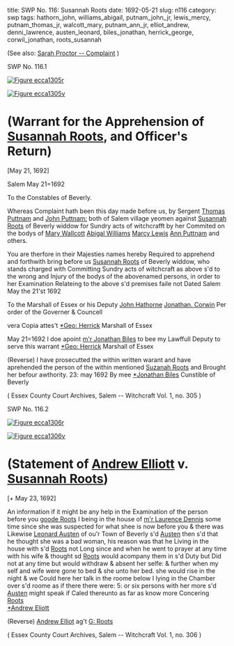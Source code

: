 title: SWP No. 116: Susannah Roots
date: 1692-05-21
slug: n116
category: swp
tags: hathorn_john, williams_abigail, putnam_john_jr, lewis_mercy, putnam_thomas_jr, walcott_mary, putnam_ann_jr, elliot_andrew, denni_lawrence, austen_leonard, biles_jonathan, herrick_george, corwil_jonathan, roots_susannah




(See also: [Sarah Proctor -- Complaint](/n108.html#n108.1) )

<div markdown class="doc" id="n116.1">

<div class="doc_id">SWP No. 116.1</div>


<span markdown class="figure">[![Figure ecca1305r](archives/ecca/thumb/ecca1305r.jpg)](archives/ecca/large/ecca1305r.jpg)</span>

<span markdown class="figure">[![Figure ecca1305v](archives/ecca/thumb/ecca1305v.jpg)](archives/ecca/large/ecca1305v.jpg)</span>

# (Warrant for the Apprehension of [Susannah Roots](/tag/roots_susannah.html), and Officer's Return)

[May 21, 1692]

Salem May 21=1692 

To the Constables of Beverly. 

Whereas Complaint hath been this day made before us, by Sergent [Thomas Puttnam](/tag/putnam_thomas_jr.html) and [John Puttnam:](/tag/putnam_john_jr.html) both of Salem village yeomen against [Susannah Roots](/tag/roots_susannah.html) of Beverly widdow for Sundry acts of witchcrafft by her Commited on the bodys of [Mary Wallcott](/tag/walcott_mary.html) [Abigal Williams](/tag/williams_abigail.html) [Marcy Lewis](/tag/lewis_mercy.html) [Ann Puttnam](/tag/putnam_ann_jr.html) and others.

You are therfore in their Majesties names hereby Required to apprehend and forthwith bring before us [Susannah Roots](/tag/roots_susannah.html) of Beverly widdow, who stands charged with Committing Sundry acts of witchcraft as above s'd to the wrong and Injury of the bodys of the abovenamed persons, in order to her Examination Relateing to the above s'd premises faile not Dated Salem May the 21'st 1692

To the Marshall of Essex or his Deputy
                                            [John Hathorne](/tag/hathorn_john.html)
                                            [Jonathan. Corwin](/tag/corwil_jonathan.html)
                                            Per order of the Governer & Councell 

vera Copia attes't [*Geo: Herrick](/tag/herrick_george.html) Marshall of Essex

May 21=1692
I doe apoint [m'r Jonathan Biles](/tag/biles_jonathan.html) to bee my Lawffull Deputy to serve this warrant
                                         [*Geo: Herrick](/tag/herrick_george.html) Marshall of Essex

(Reverse) I have prosecutted the within written warant and have aprehended the person of the within mentioned [Suzanah Roots](/tag/roots_susannah.html) and Brought her befour awthority. 23: may 1692
                                              By mee [*Jonathan Biles](/tag/biles_jonathan.html) 
                                                 Cunstible of Beverly

( Essex County Court Archives, Salem -- Witchcraft Vol. 1, no. 305 )


</div>



<div markdown class="doc" id="n116.2">

<div class="doc_id">SWP No. 116.2</div>


<span markdown class="figure">[![Figure ecca1306r](archives/ecca/thumb/ecca1306r.jpg)](archives/ecca/large/ecca1306r.jpg)</span>

<span markdown class="figure">[![Figure ecca1306v](archives/ecca/thumb/ecca1306v.jpg)](archives/ecca/large/ecca1306v.jpg)</span>

# (Statement of [Andrew Elliott](/tag/elliot_andrew.html) v. [Susannah Roots](/tag/roots_susannah.html))

[+ May 23, 1692]

An information if it might be any help in the Examination of the person before you [goode Roots](/tag/roots_susannah.html) I being in the house of [m'r Laurence Dennis](/tag/denni_lawrence.html) some time since she was suspected for what shee is now before you & there was Likewise [Leonard Austen](/tag/austen_leonard.html) of ou'r Town of Beverly s'd [Austen](/tag/austen_leonard.html) then s'd that he thought she was a bad woman, his reason was that he Living in the house with s'd [Roots](/tag/roots_susannah.html) not Long since and when he went to prayer at any time with his wife & thought sd [Roots](/tag/roots_susannah.html) would acompany them in s'd Duty but Did not at any time but would withdraw & absent her selfe: & further when my self and wife were gone to bed & she unto her bed. she would rise in the night & we Could here her talk in the roome below I lying in the Chamber over s'd roome as if there there were: 5: or six persons with her more s'd [Austen](/tag/austen_leonard.html) might speak if Caled thereunto as far as know more Concering [Roots](/tag/roots_susannah.html)    
                                           [*Andrew Eliott](/tag/elliot_andrew.html) 

(Reverse)  [Andrew Elliot](/tag/elliot_andrew.html) 
ag't [G: Roots](/tag/roots_susannah.html) 

( Essex County Court Archives, Salem -- Witchcraft Vol. 1, no. 306 )

</div>

